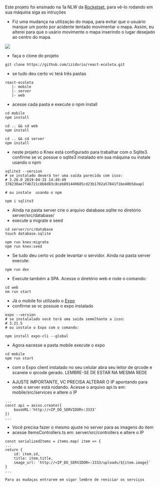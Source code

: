 Este projeto foi ensinado na 1a NLW da [Rocketset](https://rocketseat.com.br/), para vê-lo rodando em sua máquina siga as intruções


- Fiz uma mudança na utilização do mapa, para evitar que o usuário marque um ponto por acidente tentado movimentar o mapa. Assim, eu alterei para que o usário movimente o mapa inserindo o lugar desejado ao centro do mapa.

![](https://raw.githubusercontent.com/izidorio/react-ecoleta/master/mapa.gif)


- faça o clone do projeto
````
git clone https://github.com/izidorio/react-ecoleta.git
````
 - se tudo deu certo vc terá três pastas
 ````
 react-ecoleta
    |- mobile
    |- server
    |- web   
 ````
- acesse cada pasta e execute o npm install
````
cd mobile 
npm install

cd .. && cd web
npm install

cd .. && cd server
npm install

````
- neste projeto o Knex está configurado para trabalhar com o Sqlite3. confirme se vc possue o sqlite3 instalado em sua máquina ou instale usando o npm
````
sqlite3 --version
# se instalado deverá ter uma saída parecida com isso:
# 3.28.0 2019-04-15 14:49:49 378230ae7f4b721c8b8d83c8ceb891449685cd23b1702a57841f1be40b5daapl

# ou instale  usando o npm

npm i sqlite3
````

- Ainda na pasta server crie o arquivo database.sqlite no diretório server/src/database/
- execute a migrate e seed

````
cd server/src/database
touch database.sqlite

npm run knex:migrate
npm run knex:seed
````
- Se tudo deu certo vc pode levantar o servidor. Ainda na pasta server execute:
````
npm run dev
````
- Execute também a SPA. Acesse o diretório web e rode o comando:
````
cd web
nm run start
````
- Já o mobile foi utilizado o [Expo](https://expo.io/learn)
- confirme se vc possuie o expo instalado
````
expo --version
# se instalalado você terá uma saída semelhante a isso:
# 3.21.5
# ou instale o Expo com o comando:

npm install expo-cli --global
````
- Agora eacesse a pasta mobile execute o expo
````
cd mobile
npm run start
````
- com o Expo client instalado no seu celular abra seu leitor de qrcode e scaneie o qrcode gerado. LEMBRE-SE DE ESTAR NA MESMA REDE

- AJUSTE IMPORTANTE, VC PRECISA ALTERAR O IP apontando para onde o server está rodando. Acesse o arquivo api.ts em: mobile/src/services e altere o IP
````
...
const api = axios.create({
    baseURL:'http://<IP_DO_SERVIDOR>:3333'
})
...
````
- Você precisa fazer o mesmo ajuste no server para as imagens do item 
- acesse ItemsControllers.ts em: server/src/controllers e altere o IP
````
const serializedItems = items.map( item => {
...
return { 
    id: item.id,
    title: item.title,
    image_url: `http://<IP_DO_SERVIDOR>:3333/uploads/${item.image}`
}
...

Para as mudaças entrarem em vigor lembre de reniciar os serviços


